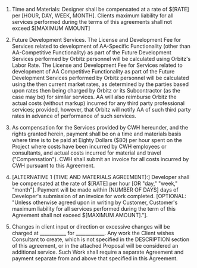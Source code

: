 1. Time and Materials: Designer shall be compensated at a rate of $[RATE] per [HOUR, DAY, WEEK, MONTH]. Clients maximum liability for all services performed during the terms of this agreements shall not exceed $[MAXIMUM AMOUNT]

2. Future Development Services. The License and
Development Fee for Services related to development of AA-Specific Functionality
(other than AA-Competitive Functionality) as part of the Future Development
Services performed by Orbitz personnel will be calculated using Orbitz's Labor
Rate. The License and Development Fee for Services related to development of AA
Competitive Functionality as part of the Future Development Services performed
by Orbitz personnel will be calculated using the then current market rates, as
determined by the parties based upon rates then being charged by Orbitz or its
Subcontractor (as the case may be) for similar services. AA will also reimburse
Orbitz the actual costs (without markup) incurred for any third party
professional services; provided, however, that Orbitz will notify AA of such
third party rates in advance of performance of such services.

3. As compensation for the Services provided by CWH hereunder,
and the rights granted herein, payment shall be on a time and materials basis
where time is to be paid at Eighty Dollars ($80) per hour spent on the Project
where costs have been incurred by CWH employees or consultants, and actual costs
incurred for material and travel ("Compensation"). CWH shall submit an invoice
for all costs incurred by CWH pursuant to this Agreement.

4. [ALTERNATIVE 1 (TIME AND MATERIALS AGREEMENT):] Developer shall be compensated at the rate of $[RATE] per hour [OR "day," "week," "month"]. Payment will be made within [NUMBER OF DAYS] days of Developer's submission of an invoice for work completed. [OPTIONAL: "Unless otherwise agreed upon in writing by Customer, Customer's maximum liability for all services performed during the term of this Agreement shall not exceed $[MAXIMUM AMOUNT]."].

5. Changes in client input or direction or excessive changes will be charged at ___________ for ____________. Any work the Client wishes Consultant to create, which is not specified in the DESCRIPTION section of this agreement, or in the attached Proposal will be considered an additional service. Such Work shall require a separate Agreement and payment separate from and above that specified in this Agreement.
